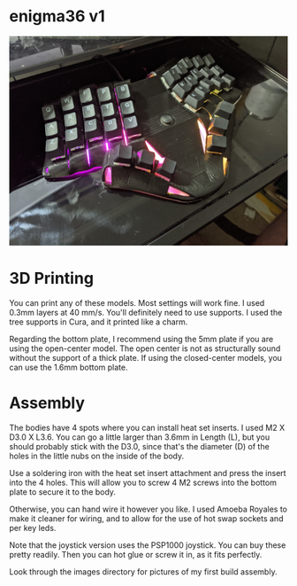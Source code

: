 # enigma36 v1

![First build](v1/images/PXL_20210518_204850979.jpg)


# 3D Printing

You can print any of these models. Most settings will work fine. I used 0.3mm layers at 40 mm/s. You'll definitely need to use supports. I used the tree supports in Cura, and it printed like a charm.

Regarding the bottom plate, I recommend using the 5mm plate if you are using the open-center model. The open center is not as structurally sound without the support of a thick plate. If using the closed-center models, you can use the 1.6mm bottom plate.

# Assembly

The bodies have 4 spots where you can install heat set inserts. I used M2 X D3.0 X L3.6. You can go a little larger than 3.6mm in Length (L), but you should probably stick with the D3.0, since that's the diameter (D) of the holes in the little nubs on the inside of the body.

Use a soldering iron with the heat set insert attachment and press the insert into the 4 holes. This will allow you to screw 4 M2 screws into the bottom plate to secure it to the body.

Otherwise, you can hand wire it however you like. I used Amoeba Royales to make it cleaner for wiring, and to allow for the use of hot swap sockets and per key leds.

Note that the joystick version uses the PSP1000 joystick. You can buy these pretty readily. Then you can hot glue or screw it in, as it fits perfectly.

Look through the images directory for pictures of my first build assembly.



